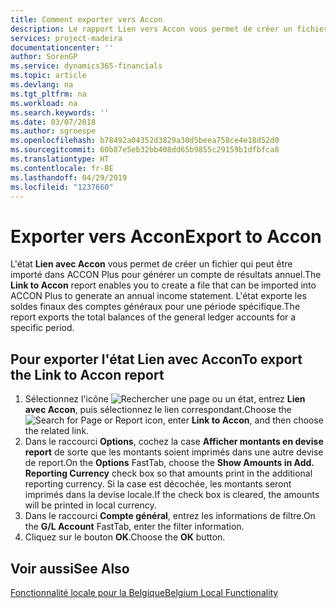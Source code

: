 ```yaml
---
title: Comment exporter vers Accon
description: Le rapport Lien vers Accon vous permet de créer un fichier qui peut être importé dans ACCON Plus pour générer un compte de résultat annuel.
services: project-madeira
documentationcenter: ''
author: SorenGP
ms.service: dynamics365-financials
ms.topic: article
ms.devlang: na
ms.tgt_pltfrm: na
ms.workload: na
ms.search.keywords: ''
ms.date: 03/07/2018
ms.author: sgroespe
ms.openlocfilehash: b78492a04352d3829a30d5beea758ce4e18d52d0
ms.sourcegitcommit: 60b87e5eb32bb408dd65b9855c29159b1dfbfca8
ms.translationtype: HT
ms.contentlocale: fr-BE
ms.lasthandoff: 04/29/2019
ms.locfileid: "1237660"
---
```

# <a name="export-to-accon"></a><span data-ttu-id="04e41-103">Exporter vers Accon</span><span class="sxs-lookup"><span data-stu-id="04e41-103">Export to Accon</span></span>
<span data-ttu-id="04e41-104">L'état **Lien avec Accon** vous permet de créer un fichier qui peut être importé dans ACCON Plus pour générer un compte de résultats annuel.</span><span class="sxs-lookup"><span data-stu-id="04e41-104">The **Link to Accon** report enables you to create a file that can be imported into ACCON Plus to generate an annual income statement.</span></span> <span data-ttu-id="04e41-105">L'état exporte les soldes finaux des comptes généraux pour une période spécifique.</span><span class="sxs-lookup"><span data-stu-id="04e41-105">The report exports the total balances of the general ledger accounts for a specific period.</span></span>  

## <a name="to-export-the-link-to-accon-report"></a><span data-ttu-id="04e41-106">Pour exporter l'état Lien avec Accon</span><span class="sxs-lookup"><span data-stu-id="04e41-106">To export the Link to Accon report</span></span>  
1.  <span data-ttu-id="04e41-107">Sélectionnez l'icône ![Rechercher une page ou un état](../../media/ui-search/search_small.png "icône Rechercher une page ou un état"), entrez **Lien avec Accon**, puis sélectionnez le lien correspondant.</span><span class="sxs-lookup"><span data-stu-id="04e41-107">Choose the ![Search for Page or Report](../../media/ui-search/search_small.png "Search for Page or Report icon") icon, enter **Link to Accon**, and then choose the related link.</span></span>  
2.  <span data-ttu-id="04e41-108">Dans le raccourci **Options**, cochez la case **Afficher montants en devise report** de sorte que les montants soient imprimés dans une autre devise de report.</span><span class="sxs-lookup"><span data-stu-id="04e41-108">On the **Options** FastTab, choose the **Show Amounts in Add. Reporting Currency** check box so that amounts print in the additional reporting currency.</span></span> <span data-ttu-id="04e41-109">Si la case est décochée, les montants seront imprimés dans la devise locale.</span><span class="sxs-lookup"><span data-stu-id="04e41-109">If the check box is cleared, the amounts will be printed in local currency.</span></span>  
3.  <span data-ttu-id="04e41-110">Dans le raccourci **Compte général**, entrez les informations de filtre.</span><span class="sxs-lookup"><span data-stu-id="04e41-110">On the **G/L Account** FastTab, enter the filter information.</span></span>  
4.  <span data-ttu-id="04e41-111">Cliquez sur le bouton **OK**.</span><span class="sxs-lookup"><span data-stu-id="04e41-111">Choose the **OK** button.</span></span>  

## <a name="see-also"></a><span data-ttu-id="04e41-112">Voir aussi</span><span class="sxs-lookup"><span data-stu-id="04e41-112">See Also</span></span>  
 [<span data-ttu-id="04e41-113">Fonctionnalité locale pour la Belgique</span><span class="sxs-lookup"><span data-stu-id="04e41-113">Belgium Local Functionality</span></span>](belgium-local-functionality.md)
